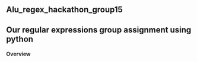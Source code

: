 ## Alu_regex_hackathon_group15

## Our regular expressions group assignment using python

#### Overview

